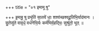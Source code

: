 +++
title = "०१ इमामू षु"

+++
इ॒मामू॒ षु प्रभृ॑तिं सा॒तये॑ धाः॒ शश्व॑च्छश्वदू॒तिभि॒र्याद॑मानः ।  
सु॒तेसु॑ते वावृधे॒ वर्ध॑नेभि॒र्यः कर्म॑भिर्म॒हद्भिः॒ सुश्रु॑तो॒ भूत् ॥